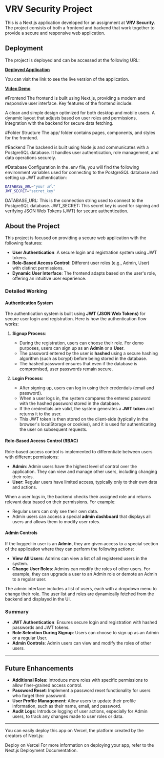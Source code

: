 # VRV Security Project

This is a Next.js application developed for an assignment at **VRV Security**. The project consists of both a frontend and backend that work together to provide a secure and responsive web application.

## Deployment

The project is deployed and can be accessed at the following URL:

[**Deployed Application**](https://rbac-system-plum.vercel.app/)

You can visit the link to see the live version of the application.

[**Video Demo**]((https://youtu.be/IWG3U4UnJjs))




#Frontend
The frontend is built using Next.js, providing a modern and responsive user interface. Key features of the frontend include:

A clean and simple design optimized for both desktop and mobile users.
A dynamic layout that adjusts based on user roles and permissions.
Integration with the backend for secure data fetching.

#Folder Structure
The app/ folder contains pages, components, and styles for the frontend.

#Backend
The backend is built using Node.js and communicates with a PostgreSQL database. It handles user authentication, role management, and data operations securely.

#Database Configuration
In the .env file, you will find the following environment variables used for connecting to the PostgreSQL database and setting up JWT authentication:

```bash
DATABASE_URL="your url"
JWT_SECRET="secret_key"

```

DATABASE_URL: This is the connection string used to connect to the PostgreSQL database.
JWT_SECRET: This secret key is used for signing and verifying JSON Web Tokens (JWT) for secure authentication.


## About the Project

This project is focused on providing a secure web application with the following features:

- **User Authentication**: A secure login and registration system using JWT tokens.
- **Role-Based Access Control**: Different user roles (e.g., Admin, User) with distinct permissions.
- **Dynamic User Interface**: The frontend adapts based on the user's role, offering an intuitive user experience.

### Detailed Working

#### **Authentication System**

The authentication system is built using **JWT (JSON Web Tokens)** for secure user login and registration. Here is how the authentication flow works:

1. **Signup Process**:
   - During the registration, users can choose their role. For demo purposes, users can sign up as an **Admin** or a **User**.
   - The password entered by the user is **hashed** using a secure hashing algorithm (such as bcrypt) before being stored in the database.
   - The hashed password ensures that even if the database is compromised, user passwords remain secure.

2. **Login Process**:
   - After signing up, users can log in using their credentials (email and password).
   - When a user logs in, the system compares the entered password with the hashed password stored in the database.
   - If the credentials are valid, the system generates a **JWT token** and returns it to the user.
   - This JWT token is then stored on the client-side (typically in the browser's localStorage or cookies), and it is used for authenticating the user on subsequent requests.

#### **Role-Based Access Control (RBAC)**

Role-based access control is implemented to differentiate between users with different permissions:

- **Admin**: Admin users have the highest level of control over the application. They can view and manage other users, including changing their roles.
- **User**: Regular users have limited access, typically only to their own data and actions.

When a user logs in, the backend checks their assigned role and returns relevant data based on their permissions. For example:

- Regular users can only see their own data.
- Admin users can access a special **admin dashboard** that displays all users and allows them to modify user roles.

#### **Admin Controls**

If the logged-in user is an **Admin**, they are given access to a special section of the application where they can perform the following actions:

- **View All Users**: Admins can view a list of all registered users in the system.
- **Change User Roles**: Admins can modify the roles of other users. For example, they can upgrade a user to an Admin role or demote an Admin to a regular user.

The admin interface includes a list of users, each with a dropdown menu to change their role. The user list and roles are dynamically fetched from the backend and displayed in the UI.

### Summary

- **JWT Authentication**: Ensures secure login and registration with hashed passwords and JWT tokens.
- **Role Selection During Signup**: Users can choose to sign up as an Admin or a regular User.
- **Admin Controls**: Admin users can view and modify the roles of other users.

---

## Future Enhancements

- **Additional Roles**: Introduce more roles with specific permissions to allow finer-grained access control.
- **Password Reset**: Implement a password reset functionality for users who forget their password.
- **User Profile Management**: Allow users to update their profile information, such as their name, email, and password.
- **Audit Logs**: Introduce logging of user actions, especially for Admin users, to track any changes made to user roles or data.

---




You can easily deploy this app on Vercel, the platform created by the creators of Next.js:

Deploy on Vercel
For more information on deploying your app, refer to the Next.js Deployment Documentation.


